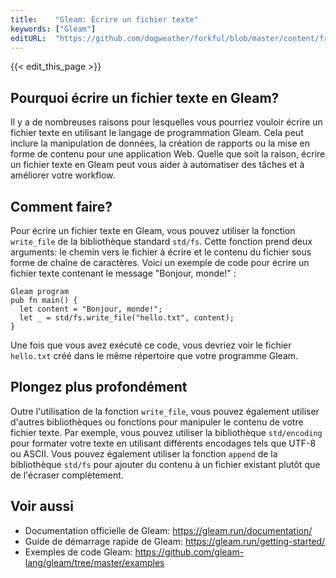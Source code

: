 ```yaml
---
title:    "Gleam: Écrire un fichier texte"
keywords: ["Gleam"]
editURL:  "https://github.com/dogweather/forkful/blob/master/content/fr/gleam/writing-a-text-file.md"
---
```


{{< edit_this_page >}}

## Pourquoi écrire un fichier texte en Gleam?

Il y a de nombreuses raisons pour lesquelles vous pourriez vouloir écrire un fichier texte en utilisant le langage de programmation Gleam. Cela peut inclure la manipulation de données, la création de rapports ou la mise en forme de contenu pour une application Web. Quelle que soit la raison, écrire un fichier texte en Gleam peut vous aider à automatiser des tâches et à améliorer votre workflow.

## Comment faire?

Pour écrire un fichier texte en Gleam, vous pouvez utiliser la fonction `write_file` de la bibliothèque standard `std/fs`. Cette fonction prend deux arguments: le chemin vers le fichier à écrire et le contenu du fichier sous forme de chaîne de caractères. Voici un exemple de code pour écrire un fichier texte contenant le message "Bonjour, monde!" :

```
Gleam program
pub fn main() {
  let content = "Bonjour, monde!";
  let _ = std/fs.write_file("hello.txt", content);
}
```

Une fois que vous avez exécuté ce code, vous devriez voir le fichier `hello.txt` créé dans le même répertoire que votre programme Gleam.

## Plongez plus profondément

Outre l'utilisation de la fonction `write_file`, vous pouvez également utiliser d'autres bibliothèques ou fonctions pour manipuler le contenu de votre fichier texte. Par exemple, vous pouvez utiliser la bibliothèque `std/encoding` pour formater votre texte en utilisant différents encodages tels que UTF-8 ou ASCII. Vous pouvez également utiliser la fonction `append` de la bibliothèque `std/fs` pour ajouter du contenu à un fichier existant plutôt que de l'écraser complètement.

## Voir aussi

- Documentation officielle de Gleam: https://gleam.run/documentation/
- Guide de démarrage rapide de Gleam: https://gleam.run/getting-started/
- Exemples de code Gleam: https://github.com/gleam-lang/gleam/tree/master/examples